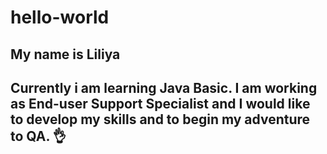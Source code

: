 # hello-world

## My name is Liliya

## Currently i am learning Java Basic. I am working as End-user Support Specialist and I would like to develop my skills and to begin my adventure to QA. 👌

